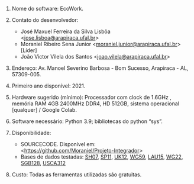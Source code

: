 1. Nome do software: EcoWork.

2. Contato do desenvolvedor: 
   - José Maxuel Ferreira da Silva Lisbôa <<jose.lisboa@arapiraca.ufal.br>>
   - Moraniel Ribeiro Sena Junior <<moraniel.junior@arapiraca.ufal.br>> [Líder]
   - João Victor Vilela dos Santos <<joao.vilela@arapiraca.ufal.br>>

3. Endereço: Av. Manoel Severino Barbosa - Bom Sucesso, Arapiraca - AL, 57309-005.
   
4. Primeiro ano disponível: 2021.

5. Hardware sugerido (mínimo): Processador com clock de 1.6GHz , memória RAM 4GB 2400MHz DDR4, HD 512GB, sistema operacional [qualquer] / Google Colab.

6. Software necessário: Python 3.9; bibliotecas do python “sys”.

7. Disponibilidade:
    - SOURCECODE. Disponível em: <<https://github.com/Moraniel/Projeto-Integrador>>
    - Bases de dados testadas: [SH07](https://people.sc.fsu.edu/~jburkardt/datasets/cities/sh07_dist.txt), [SP11](https://people.sc.fsu.edu/~jburkardt/datasets/cities/sp11_dist.txt), [UK12](https://people.sc.fsu.edu/~jburkardt/datasets/cities/uk12_dist.txt), [WG59](https://people.sc.fsu.edu/~jburkardt/datasets/cities/wg59_dist.txt), [LAU15](https://people.sc.fsu.edu/~jburkardt/datasets/cities/lau15_dist.txt), [WG22](https://people.sc.fsu.edu/~jburkardt/datasets/cities/wg22_dist.txt), [SGB128](https://people.sc.fsu.edu/~jburkardt/datasets/cities/sgb128_dist.txt), [USCA312](https://people.sc.fsu.edu/~jburkardt/datasets/cities/usca312_dist.txt)

8. Custo: Todas as ferramentas utilizadas são gratuitas.
